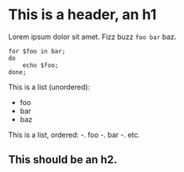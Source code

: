 <head>
<title>md-html test</title>
</head>

# This is a header, an h1

Lorem ipsum dolor sit amet.
Fizz buzz `foo bar` baz.

```
for $foo in bar;
do
	echo $foo;
done;
```
This is a list (unordered):
- foo
- bar
- baz

This is a list, ordered:
-. foo
-. bar
-. etc.

## This should be an h2.
